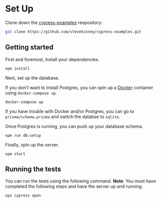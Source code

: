 # Set Up

Clone down the [cypress-examples](https://github.com/stevekinney/cypress-examples) respository:

```sh
git clone https://github.com/stevekinney/cypress-examples.git
```

## Getting started

First and foremost, install your dependencies.

```
npm install
```

Next, set up the database.

If you don't want to install Postgres, you can spin up a [Docker](https://www.docker.com/) container using `docker-compose up`.

```
docker-compose up
```

If you have trouble with Docker and/or Postgres, you can go to `prisma/schema.prisma` and switch the databse to `sqlite`.

Once Postgres is running, you can push up your database schema.

```
npm run db:setup
```

Finally, spin up the server.

```
npm start
```

## Running the tests

You can run the tests using the following command. **Note**: You must have completed the following steps and have the server up and running.

```
npx cypress open
```
